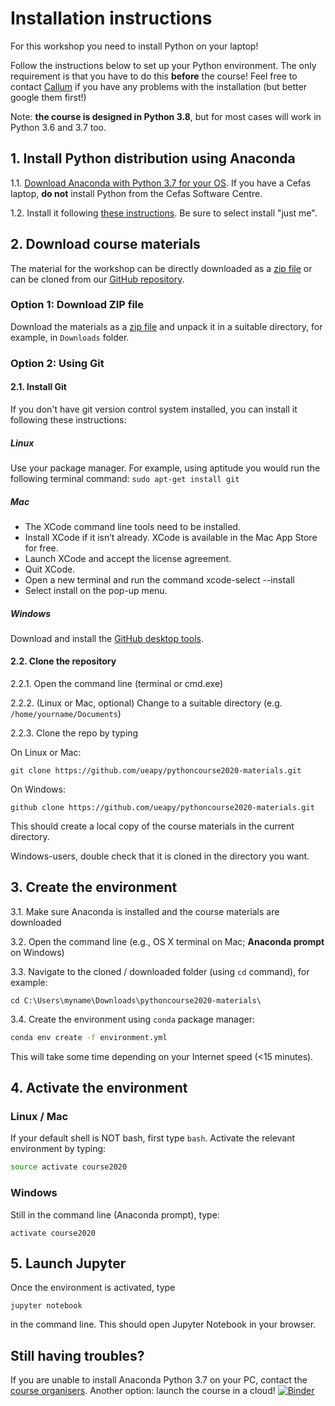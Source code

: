 # Installation instructions

For this workshop you need to install Python on your laptop!

Follow the instructions below to set up your Python environment. The only requirement is that you have to do this **before** the course! Feel free to contact [Callum](mailto:c.rollo@uea.ac.uk) if you have any problems with the installation (but better google them first!)

Note: **the course is designed in Python 3.8**, but for most cases will work in Python 3.6 and 3.7 too.

## 1. Install Python distribution using Anaconda
1.1. [Download Anaconda with Python 3.7 for your OS](https://www.anaconda.com/download/). If you have a Cefas laptop, **do not** install Python from the Cefas Software Centre.

1.2. Install it following [these instructions](https://docs.anaconda.com/anaconda/install/). Be sure to select install "just me".

## 2. Download course materials
The material for the workshop can be directly downloaded as a [zip file](https://github.com/ueapy/pythoncourse2020-materials/archive/master.zip) or can be cloned from our [GitHub repository](https://github.com/ueapy/pythoncourse2020-materials).


### Option 1: Download ZIP file
Download the materials as a [zip file](https://github.com/ueapy/pythoncourse2020-materials/archive/master.zip) and unpack it in a suitable directory, for example, in `Downloads` folder.

### Option 2: Using Git
#### 2.1. Install Git
If you don't have git version control system installed, you can install it following these instructions:
##### Linux
Use your package manager. For example, using aptitude you would run the following terminal command: `sudo apt-get install git`
##### Mac
* The XCode command line tools need to be installed.
* Install XCode if it isn’t already. XCode is available in the Mac App Store for free.
* Launch XCode and accept the license agreement.
* Quit XCode.
* Open a new terminal and run the command xcode-select --install
* Select install on the pop-up menu.
##### Windows
Download and install the [GitHub desktop tools](https://desktop.github.com/).

#### 2.2. Clone the repository
2.2.1. Open the command line (terminal or cmd.exe)

2.2.2. (Linux or Mac, optional) Change to a suitable directory (e.g. `/home/yourname/Documents`)

2.2.3. Clone the repo by typing

On Linux or Mac:
```
git clone https://github.com/ueapy/pythoncourse2020-materials.git
```
On Windows:
```
github clone https://github.com/ueapy/pythoncourse2020-materials.git
```
This should create a local copy of the course materials in the current directory.

Windows-users, double check that it is cloned in the directory you want.


## 3. Create the environment
3.1. Make sure Anaconda is installed and the course materials are downloaded

3.2. Open the command line (e.g., OS X terminal on Mac; **Anaconda prompt** on Windows)

3.3. Navigate to the cloned / downloaded folder (using `cd` command), for example:

```
cd C:\Users\myname\Downloads\pythoncourse2020-materials\
```

3.4. Create the environment using `conda` package manager:

```bash
conda env create -f environment.yml
```
This will take some time depending on your Internet speed (<15 minutes).

## 4. Activate the environment
### Linux / Mac
If your default shell is NOT bash, first type `bash`. Activate the relevant environment by typing:
```bash
source activate course2020
```
### Windows
Still in the command line (Anaconda prompt), type:
```
activate course2020
```

## 5. Launch Jupyter
Once the environment is activated, type 
```
jupyter notebook
```
in the command line. This should open Jupyter Notebook in your browser. 

## Still having troubles?
If you are unable to install Anaconda Python 3.7 on your PC, contact the [course organisers](index.md#registration-and-enquiries).
Another option: launch the course in a cloud! [![Binder](http://mybinder.org/badge.svg)](http://mybinder.org:/repo/ueapy/pythoncourse2020-materials)
